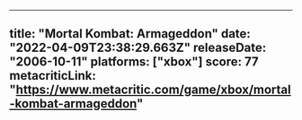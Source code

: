 
---
title: "Mortal Kombat: Armageddon"
date: "2022-04-09T23:38:29.663Z"
releaseDate: "2006-10-11"
platforms: ["xbox"]
score: 77
metacriticLink: "https://www.metacritic.com/game/xbox/mortal-kombat-armageddon"
---

